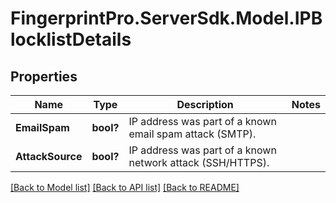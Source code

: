 # FingerprintPro.ServerSdk.Model.IPBlocklistDetails
## Properties

Name | Type | Description | Notes
------------ | ------------- | ------------- | -------------
**EmailSpam** | **bool?** | IP address was part of a known email spam attack (SMTP). | 
**AttackSource** | **bool?** | IP address was part of a known network attack (SSH/HTTPS). | 

[[Back to Model list]](../README.md#documentation-for-models) [[Back to API list]](../README.md#documentation-for-api-endpoints) [[Back to README]](../README.md)

